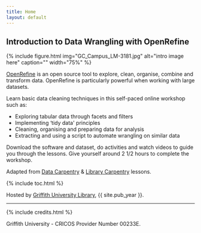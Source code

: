 ```yaml
---
title: Home
layout: default
---
```


## Introduction to Data Wrangling with OpenRefine

{% include figure.html img="GC_Campus_LM-3181.jpg" alt="intro image here" caption="" width="75%" %}

[OpenRefine](https://openrefine.org/)  is an open source tool to explore, clean, organise, combine and transform data. OpenRefine is particularly powerful when working with large datasets. 

Learn basic data cleaning techniques in this self-paced online workshop such as:

- Exploring tabular data through facets and filters
- Implementing ‘tidy data' principles
- Cleaning, organising and preparing data for analysis
- Extracting and using a script to automate wrangling on similar data

Download the software and dataset, do activities and watch videos to guide you through the lessons. Give yourself around 2 1/2 hours to complete the workshop.

Adapted from [Data Carpentry](https://datacarpentry.org/lessons/#social-science-curriculum/) & [Library Carpentry](https://librarycarpentry.org/lessons/) lessons.

{% include toc.html %}

Hosted by [Griffith University Library](https://www.griffith.edu.au/library), {{ site.pub_year }}.
  
------

{% include credits.html %}

Griffith University - CRICOS Provider Number 00233E.
